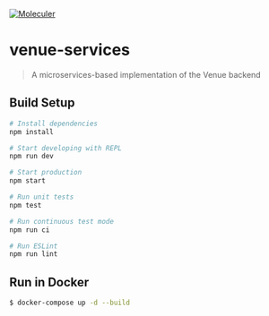 [![Moleculer](https://img.shields.io/badge/Powered%20by-Moleculer-green.svg?colorB=0e83cd)](https://moleculer.services)

# venue-services

> A microservices-based implementation of the Venue backend

## Build Setup

```bash
# Install dependencies
npm install

# Start developing with REPL
npm run dev

# Start production
npm start

# Run unit tests
npm test

# Run continuous test mode
npm run ci

# Run ESLint
npm run lint
```

## Run in Docker

```bash
$ docker-compose up -d --build
```
